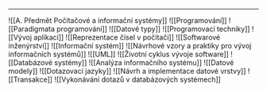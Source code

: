 ___
![[A. Předmět Počítačové a informační systémy]]
![[Programování]]
![[Paradigmata programování]]
![[Datové typy]]
![[Programovací techniky]]
![[Vývoj aplikací]]
![[Reprezentace čísel v počítači]]
![[Softwarové inženýrství]]
![[Informační systém]]
![[Návrhové vzory a praktiky pro vývoj informačních systémů]]
![[UML]]
![[Životní cyklus vývoje software]]
![[Databázové systémy]]
![[Analýza informačního systému]]
![[Datové modely]]
![[Dotazovací jazyky]]
![[Návrh a implementace datové vrstvy]]
![[Transakce]]
![[Vykonávání dotazů v databázových systémech]]
		

